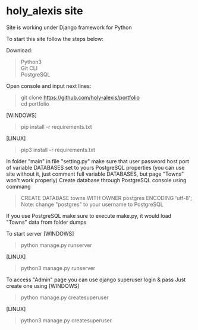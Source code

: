 # holy_alexis site

Site is working under Django framework for Python

To start this site follow the steps below:

Download:<br>
>Python3<br>
>Git CLI<br>
>PostgreSQL

Open console and input next lines: <br>
>git clone https://github.com/holy-alexis/portfolio <br>
>cd portfolio<br>

[WINDOWS]
> pip install -r requirements.txt<br>

[LINUX]
> pip3 install -r requirements.txt<br>

In folder "main" in file "setting.py" make sure that user password host port of variable DATABASES set to yours PostgreSQL properties
(you can use site without it, just comment full variable DATABASES, but page "Towns" won't work properly)
Create database through PostgreSQL console using commang
>CREATE DATABASE towns WITH OWNER postgres ENCODING 'utf-8';
Note: change "postgres" to your username to PostgreSQL

If you use PostgreSQL make sure to execute make.py, it would load "Towns" data from folder dumps


To start server
[WINDOWS]
> python manage.py runserver

[LINUX]
> python3 manage.py runserver


To access "Admin" page you can use django superuser login & pass
Just create one using
[WINDOWS]
> python manage.py createsuperuser

[LINUX]
> python3 manage.py createsuperuser

